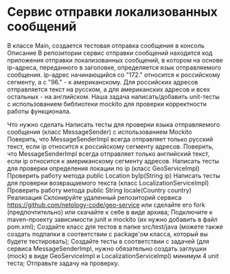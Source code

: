 # Сервис отправки локализованных сообщений

В классе Main, создается тестовая отправка сообщения в консоль
Описание
В репозитории cервис отправки сообщений находится код приложения отправки локализованных сообщений, в котором на основе ip-адреса, переданного в заголовке, определяется язык отправляемого сообщения. ip-адрес начинающийся со "172." относится к российскому сегменту, а с "96." - к американскому. Для российских адресов отправляется текст на русском, а для американских адресов и всех остальных - на английском. Наша задача написать/добавить unit-тесты с использованием библиотеки mockito для проверки корректности работы функционала.

Что нужно сделать
Написать тесты для проверки языка отправляемого сообщения (класс MessageSender) с использованием Mockito
Поверить, что MessageSenderImpl всегда отправляет только русский текст, если ip относится к российскому сегменту адресов.
Поверить, что MessageSenderImpl всегда отправляет только английский текст, если ip относится к американскому сегменту адресов.
Написать тесты для проверки определения локации по ip (класс GeoServiceImpl)
Проверить работу метода public Location byIp(String ip)
Написать тесты для проверки возвращаемого текста (класс LocalizationServiceImpl)
Проверить работу метода public String locale(Country country)
Реализация
Склонируйте удаленный репозиторий сервиса https://github.com/netology-code/geo-service или сделайте его fork (предпочтительно) или скачайте к себе в виде архива;
Подключите к maven-проекту зависимости junit и mockito (их нужно добавить в файл pom.xml);
Создайте класс для тестов в папке src/test/java (можете также создать подпапки в соответствии с package'ом класса, который вы будете тестировать);
Создайте тесты в соответствии с задачей (для сервиса MessageSenderImpl, нужно обязательно создать заглушки (mock) в виде GeoServiceImpl и LocalizationServiceImpl) минимум 4 unit теста;
Отправьте задачу на проверку.

